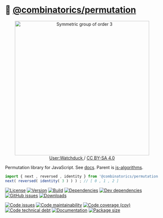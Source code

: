 :seat: [@combinatorics/permutation](https://computational-combinatorics.github.io/permutation)
==

<p align="center">
<a href="https://commons.wikimedia.org/wiki/File:Symmetric_group_3;_Cayley_table;_matrices.svg">
<img alt="Symmetric group of order 3" src="https://upload.wikimedia.org/wikipedia/commons/e/e0/Symmetric_group_3;_Cayley_table;_matrices.svg" width="440">
</a><br/>
<a href="https://en.wikipedia.org/wiki/User:Watchduck">
User:Watchduck
</a>
/
<a href="https://creativecommons.org/licenses/by-sa/4.0">CC BY-SA 4.0</a>
</p>

Permutation library for JavaScript.
See [docs](https://computational-combinatorics.github.io/permutation).
Parent is [js-algorithms](https://github.com/make-github-pseudonymous-again/js-algorithms).

```js
import { next , reversed , identity } from '@combinatorics/permutation' ;
next( reversed( identity( 3 ) ) ) ; // [ 0 , 1 , 2 ]
```

[![License](https://img.shields.io/github/license/computational-combinatorics/permutation.svg)](https://raw.githubusercontent.com/computational-combinatorics/permutation/main/LICENSE)
[![Version](https://img.shields.io/npm/v/@combinatorics/permutation.svg)](https://www.npmjs.org/package/@combinatorics/permutation)
[![Build](https://img.shields.io/travis/computational-combinatorics/permutation/main.svg)](https://travis-ci.com/computational-combinatorics/permutation/branches)
[![Dependencies](https://img.shields.io/david/computational-combinatorics/permutation.svg)](https://david-dm.org/computational-combinatorics/permutation)
[![Dev dependencies](https://img.shields.io/david/dev/computational-combinatorics/permutation.svg)](https://david-dm.org/computational-combinatorics/permutation?type=dev)
[![GitHub issues](https://img.shields.io/github/issues/computational-combinatorics/permutation.svg)](https://github.com/computational-combinatorics/permutation/issues)
[![Downloads](https://img.shields.io/npm/dm/@combinatorics/permutation.svg)](https://www.npmjs.org/package/@combinatorics/permutation)

[![Code issues](https://img.shields.io/codeclimate/issues/computational-combinatorics/permutation.svg)](https://codeclimate.com/github/computational-combinatorics/permutation/issues)
[![Code maintainability](https://img.shields.io/codeclimate/maintainability/computational-combinatorics/permutation.svg)](https://codeclimate.com/github/computational-combinatorics/permutation/trends/churn)
[![Code coverage (cov)](https://img.shields.io/codecov/c/gh/computational-combinatorics/permutation/main.svg)](https://codecov.io/gh/computational-combinatorics/permutation)
[![Code technical debt](https://img.shields.io/codeclimate/tech-debt/computational-combinatorics/permutation.svg)](https://codeclimate.com/github/computational-combinatorics/permutation/trends/technical_debt)
[![Documentation](https://computational-combinatorics.github.io/permutation/badge.svg)](https://computational-combinatorics.github.io/permutation/source.html)
[![Package size](https://img.shields.io/bundlephobia/minzip/@combinatorics/permutation)](https://bundlephobia.com/result?p=@combinatorics/permutation)
